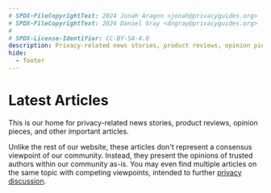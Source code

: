 ```yaml
---
# SPDX-FileCopyrightText: 2024 Jonah Aragon <jonah@privacyguides.org>
# SPDX-FileCopyrightText: 2024 Daniel Gray <dngray@privacyguides.org>
#
# SPDX-License-Identifier: CC-BY-SA-4.0
description: Privacy-related news stories, product reviews, opinion pieces, and other important articles from Privacy Guides contributors.
hide:
  - footer
---
```


# Latest Articles

This is our home for privacy-related news stories, product reviews, opinion pieces, and other important articles.

Unlike the rest of our website, these articles don't represent a consensus viewpoint of our community. Instead, they present the opinions of trusted authors within our community as-is. You may even find multiple articles on the same topic with competing viewpoints, intended to further [privacy discussion](https://discuss.privacyguides.net/).
